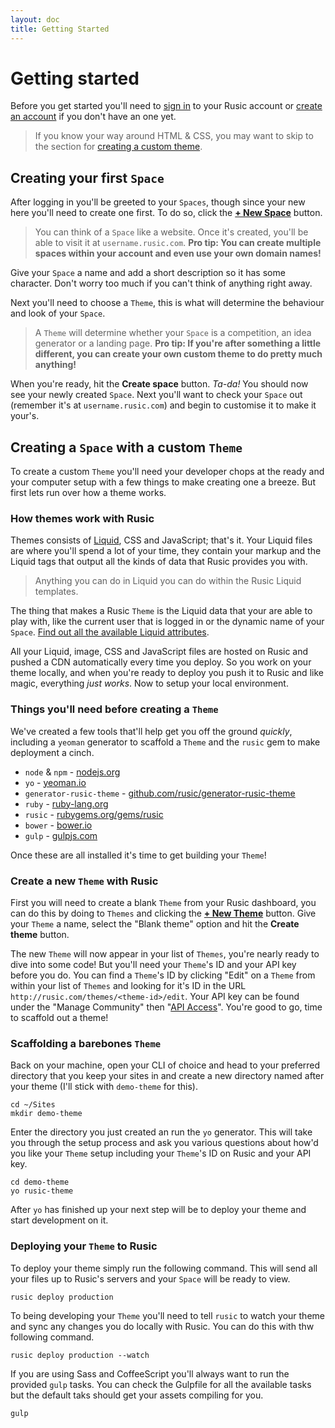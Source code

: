 ```yaml
---
layout: doc
title: Getting Started
---
```


# Getting started

Before you get started you'll need to [sign in](http://rusic.com/signin) to your Rusic account or [create an account](http://rusic.com/signup) if you don't have an one yet.

> If you know your way around HTML & CSS, you may want to skip to the section for [creating a custom theme](#creating-a-space-with-a-custom-theme).

## Creating your first `Space`

After logging in you'll be greeted to your `Spaces`, though since your new here you'll need to create one first. To do so, click the **[+ New Space](http://rusic.com/spaces/new)** button.

> You can think of a `Space` like a website. Once it's created, you'll be able to visit it at `username.rusic.com`. **Pro tip: You can create multiple spaces within your account and even use your own domain names!**

Give your `Space` a name and add a short description so it has some character. Don't worry too much if you can't think of anything right away.

Next you'll need to choose a `Theme`, this is what will determine the behaviour and look of your `Space`.

> A `Theme` will determine whether your `Space` is a competition, an idea generator or a landing page. **Pro tip: If you're after something a little different, you can create your own custom theme to do pretty much anything!**

When you're ready, hit the **Create space** button. *Ta-da!* You should now see your newly created `Space`. Next you'll want to check your `Space` out (remember it's at `username.rusic.com`) and begin to customise it to make it your's.

## Creating a `Space` with a custom `Theme`

To create a custom `Theme` you'll need your developer chops at the ready and your computer setup with a few things to make creating one a breeze. But first lets run over how a theme works.

### How themes work with Rusic

Themes consists of [Liquid](https://github.com/Shopify/liquid), CSS and JavaScript; that's it. Your Liquid files are where you'll spend a lot of your time, they contain your markup and the Liquid tags that output all the kinds of data that Rusic provides you with.

> Anything you can do in Liquid you can do within the Rusic Liquid templates.

The thing that makes a Rusic `Theme` is the Liquid data that your are able to play with, like the current user that is logged in or the dynamic name of your `Space`. [Find out all the available Liquid attributes]().

All your Liquid, image, CSS and JavaScript files are hosted on Rusic and pushed a CDN automatically every time you deploy. So you work on your theme locally, and when you're ready to deploy you push it to Rusic and like magic, everything *just works*. Now to setup your local environment.

### Things you'll need before creating a `Theme`

We've created a few tools that'll help get you off the ground *quickly*, including a `yeoman` generator to scaffold a `Theme` and the `rusic` gem to make deployment a cinch.

* `node` & `npm` - [nodejs.org](https://nodejs.org)
* `yo` - [yeoman.io](http://yeoman.io)
* `generator-rusic-theme` - [github.com/rusic/generator-rusic-theme](https://github.com/rusic/generator-rusic-theme)
* `ruby` - [ruby-lang.org](https://www.ruby-lang.org)
* `rusic` - [rubygems.org/gems/rusic](https://rubygems.org/gems/rusic)
* `bower` - [bower.io](http://bower.io)
* `gulp` - [gulpjs.com](http://gulpjs.com/)

Once these are all installed it's time to get building your `Theme`!

### Create a new `Theme` with Rusic

First you will need to create a blank `Theme` from your Rusic dashboard, you can do this by doing to `Themes` and clicking the **[+ New Theme](http://rusic.com/themes)** button. Give your `Theme` a name, select the "Blank theme" option and hit the **Create theme** button.

The new `Theme` will now appear in your list of `Themes`, you're nearly ready to dive into some code! But you'll need your `Theme`'s ID and your API key before you do. You can find a `Theme`'s ID by clicking "Edit" on a `Theme` from within your list of `Themes` and looking for it's ID in the URL `http://rusic.com/themes/<theme-id>/edit`. Your API key can be found under the "Manage Community" then "[API Access](http://rusic.com/accounts/api)". You're good to go, time to scaffold out a theme!

### Scaffolding a barebones `Theme`

Back on your machine, open your CLI of choice and head to your preferred directory that you keep your sites in and create a new directory named after your theme (I'll stick with `demo-theme` for this).

```
cd ~/Sites
mkdir demo-theme
```
Enter the directory you just created an run the `yo` generator. This will take you through the setup process and ask you various questions about how'd you like your `Theme` setup including your `Theme`'s ID on Rusic and your API key.

```
cd demo-theme
yo rusic-theme
```

After `yo` has finished up your next step will be to deploy your theme and start development on it.

### Deploying your `Theme` to Rusic

To deploy your theme simply run the following command. This will send all your files up to Rusic's servers and your `Space` will be ready to view.

```
rusic deploy production
```

To being developing your `Theme` you'll need to tell `rusic` to watch your theme and sync any changes you do locally with Rusic. You can do this with thw following command.

```
rusic deploy production --watch
```

If you are using Sass and CoffeeScript you'll always want to run the provided `gulp` tasks. You can check the Gulpfile for all the available tasks but the default taks should get your assets compiling for you.

```
gulp
```
